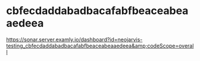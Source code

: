 # cbfecdaddabadbacafabfbeaceabeaaedeea
https://sonar.server.examly.io/dashboard?id=neojarvis-testing_cbfecdaddabadbacafabfbeaceabeaaedeea&amp;codeScope=overall
